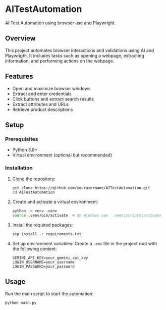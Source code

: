 # AITestAutomation

AI Test Automation using browser use and Playwright.

## Overview

This project automates browser interactions and validations using AI and Playwright. It includes tasks such as opening a webpage, extracting information, and performing actions on the webpage.

## Features

- Open and maximize browser windows
- Extract and enter credentials
- Click buttons and extract search results
- Extract attributes and URLs
- Retrieve product descriptions

## Setup

### Prerequisites

- Python 3.8+
- Virtual environment (optional but recommended)

### Installation

1. Clone the repository:
    ```sh
    git clone https://github.com/yourusername/AITestAutomation.git
    cd AITestAutomation
    ```

2. Create and activate a virtual environment:
    ```sh
    python -m venv .venv
    source .venv/bin/activate  # On Windows use `.venv\Scripts\activate`
    ```

3. Install the required packages:
    ```sh
    pip install -r requirements.txt
    ```

4. Set up environment variables:
    Create a `.env` file in the project root with the following content:
    ```dotenv
    GEMINI_API_KEY=your_gemini_api_key
    LOGIN_USERNAME=your_username
    LOGIN_PASSWORD=your_password
    ```

## Usage

Run the main script to start the automation:
```sh
python main.py